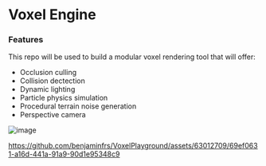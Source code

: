 # Voxel Engine

### Features

This repo will be used to build a modular voxel rendering tool that will offer:
  - Occlusion culling
  - Collision dectection
  - Dynamic lighting
  - Particle physics simulation
  - Procedural terrain noise generation
  - Perspective camera

![image](https://github.com/benjaminfrs/VoxelPlayground/assets/63012709/e96380ca-9de2-4893-aeaa-ddce51a21797)



https://github.com/benjaminfrs/VoxelPlayground/assets/63012709/69ef0631-a16d-441a-91a9-90d1e95348c9

